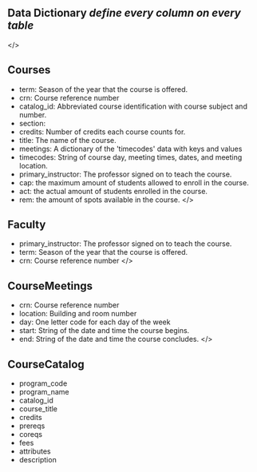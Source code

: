 ## Data Dictionary _define every column on every table_
</> 
## Courses
- term: Season of the year that the course is offered.
- crn: Course reference number
- catalog_id: Abbreviated course identification with course subject and number. 
- section: 
- credits: Number of credits each course counts for.
- title: The name of the course.
- meetings: A dictionary of the 'timecodes' data with keys and values
- timecodes: String of course day, meeting times, dates, and meeting location.
- primary_instructor: The professor signed on to teach the course.
- cap: the maximum amount of students allowed to enroll in the course.
- act: the actual amount of students enrolled in the course.
- rem: the amount of spots available in the course.
</>
## Faculty
- primary_instructor: The professor signed on to teach the course.
- term: Season of the year that the course is offered.
- crn: Course reference number
</>
## CourseMeetings
- crn: Course reference number
- location: Building and room number
- day: One letter code for each day of the week
- start: String of the date and time the course begins.
- end: String of the date and time the course concludes.
</>
## CourseCatalog
- program_code
- program_name
- catalog_id
- course_title
- credits
- prereqs
- coreqs
- fees
- attributes
- description